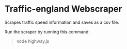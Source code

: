 # Traffic-england Webscraper
Scrapes traffic speed information and saves as a csv file.

Run the scraper by running this command:

> node highway.js
